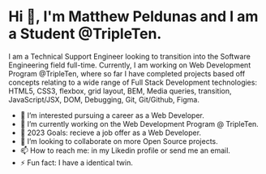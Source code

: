 # Hi 👋, I'm Matthew Peldunas and I am a Student @TripleTen.

I am a Technical Support Engineer looking to transition into the Software Engineering field full-time. Currently, I am working on Web Development Program @TripleTen, where so far I have completed projects based off concepts relating to a wide range of Full Stack Development technologies: HTML5, CSS3, flexbox, grid layout, BEM, Media queries, transition, JavaScript/JSX, DOM, Debugging, Git, Git/Github, Figma.  

- 👀 I’m interested pursuing a career as a Web Developer. 
- 🌱 I’m currently working on the Web Development Program @ TripleTen.    
- 🥅 2023 Goals: recieve a job offer as a Web Developer.        
- 💞️ I’m looking to collaborate on more Open Source projects.   
- 📫 How to reach me: in my Likedin profile or send me an email.
- ⚡ Fun fact: I have a identical twin.
                                           
